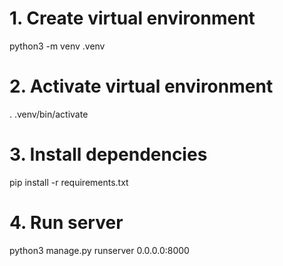 # 1. Create virtual environment

python3 -m venv .venv

# 2. Activate virtual environment

. .venv/bin/activate

# 3. Install dependencies

pip install -r requirements.txt

# 4. Run server

python3 manage.py runserver 0.0.0.0:8000
